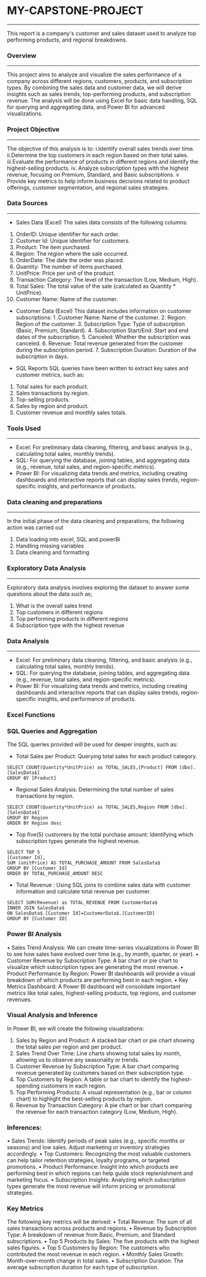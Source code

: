 # MY-CAPSTONE-PROJECT
-----
This report is a company's customer and sales dataset used to analyze top performing products, and regional breakdowns.

### Overview
-----
This project aims to analyze and visualize the sales performance of a company across different regions, customers, products, and subscription types. By combining the sales data and customer data, we will derive insights such as sales trends, top-performing products, and subscription revenue. The analysis will be done using Excel for basic data handling, SQL for querying and aggregating data, and Power BI for advanced visualizations.

### Project Objective
------
The objective of this analysis is to:
  i.Identify overall sales trends over time.
  ii.Determine the top customers in each region based on their total sales.
  iii.Evaluate the performance of products in different regions and identify   the highest-selling products.
  iv.	Analyze subscription types with the highest revenue, focusing on Premium, Standard, and Basic subscriptions.
  v	Provide key metrics to help inform business decisions related to product offerings, customer segmentation, and regional sales strategies.


  ### Data Sources
  -----
  - Sales Data (Excel)
 The sales data consists of the following columns:
  1.	OrderID: Unique identifier for each order.
  2.	Customer Id: Unique identifier for customers.
  3.  Product: The item purchased.
  4.	Region: The region where the sale occurred.
  5.	OrderDate: The date the order was placed.
  6.	Quantity: The number of items purchased.
  7.	UnitPrice: Price per unit of the product.
  8. Transaction Category: The level of the transaction (Low, Medium, High).
  9.	Total Sales: The total value of the sale (calculated as Quantity * 
     UnitPrice).
  10.	Customer Name: Name of the customer.
      
- Customer Data (Excel)
 This dataset includes information on customer subscriptions:
	  1 .Customer Name: Name of the customer.
    2. Region: Region of the customer.
    3. Subscription Type: Type of subscription (Basic, Premium, Standard).
    4. Subscription Start/End: Start and end dates of the subscription.
    5. Canceled: Whether the subscription was canceled.
    6. Revenue: Total revenue generated from the customer during the subscription 
       period.
    7. Subscription Duration: Duration of the subscription in days.
  
-  SQL Reports
SQL queries have been written to extract key sales and customer metrics, such as:
 1. Total sales for each product.
 2. Sales transactions by region.
 3.	Top-selling products.
 4.	Sales by region and product.
 5.	Customer revenue and monthly sales totals.


### Tools Used
-----
- 	Excel: For preliminary data cleaning, filtering, and basic analysis (e.g., calculating total sales, monthly trends).
- 	SQL: For querying the database, joining tables, and aggregating data (e.g., revenue, total sales, and region-specific metrics).
- 	Power BI: For visualizing data trends and metrics, including creating dashboards and interactive reports that can display sales trends, region-specific insights, and performance of 
     products.
  	

### Data cleaning and preparations
-----
 In the initial phase of the data cleaning and preparations, the following action was carried out
   1.	Data loading into excel, SQL and powerBi
   2.	Handling missing variables
   3.	Data cleaning and formatting


###	Exploratory Data Analysis
-----
 Exploratory data analysis involves exploring the dataset to answer some questions about the data such as;
  1. What is the overall sales trend
  2. Top customers in different regions
  3. Top performing products in different regions
  4. Subscription type with the highest revenue


 ### Data Analysis
 ----
 -	Excel: For preliminary data cleaning, filtering, and basic analysis (e.g., calculating total sales, monthly trends).
 - 	SQL: For querying the database, joining tables, and aggregating data (e.g., revenue, total sales, and region-specific metrics).
 - 	Power BI: For visualizing data trends and metrics, including creating dashboards and interactive reports that can display sales trends, region-specific insights, and performance of 
    products.

### Excel Functions



### SQL Queries and Aggregation
The SQL queries provided will be used for deeper insights, such as:
- 	Total Sales per Product: Querying total sales for each product category.
  
   ```
  SELECT COUNT(Quantity*UnitPrice) as TOTAL_SALES,[Product] FROM [dbo].[SalesData$]
GROUP BY [Product]
``` 
  
- 	Regional Sales Analysis: Determining the total number of sales transactions by region.

```
SELECT COUNT(Quantity*UnitPrice) as TOTAL_SALES,Region FROM [dbo].[SalesData$]
GROUP BY Region
ORDER BY Region desc
```
  
- 	Top five(5) customers by the total purchase amount: Identifying which subscription types generate the highest revenue.

```
SELECT TOP 5
[Customer Id],
SUM (unitPrice) AS TOTAL_PURCHASE_AMOUNT FROM SalesData$
GROUP BY [Customer Id]
ORDER BY TOTAL_PURCHASE_AMOUNT DESC
```

-  Total Revenue : Using SQL joins to combine sales data with customer information and calculate total revenue per customer.

```
SELECT SUM(Revenue) as TOTAL_REVENUE FROM CustomerData$
INNER JOIN SalesData$
ON SalesData$.[Customer Id]=CustomerData$.[CustomerID]
GROUP BY [Customer ID]
```

### Power BI Analysis
•	Sales Trend Analysis: We can create time-series visualizations in Power BI to see how sales have evolved over time (e.g., by month, quarter, or year).
•	Customer Revenue by Subscription Type: A bar chart or pie chart to visualize which subscription types are generating the most revenue.
•	Product Performance by Region: Power BI dashboards will provide a visual breakdown of which products are performing best in each region.
•	Key Metrics Dashboard: A Power BI dashboard will consolidate important metrics like total sales, highest-selling products, top regions, and customer revenues.






### Visual Analysis and Inference
In Power BI, we will create the following visualizations:
1.	Sales by Region and Product: A stacked bar chart or pie chart showing the total sales per region and per product.
2.	Sales Trend Over Time: Line charts showing total sales by month, allowing us to observe any seasonality or trends.
3.	Customer Revenue by Subscription Type: A bar chart comparing revenue generated by customers based on their subscription type.
4.	Top Customers by Region: A table or bar chart to identify the highest-spending customers in each region.
5.	Top Performing Products: A visual representation (e.g., bar or column chart) to highlight the best-selling products by region.
6.	Revenue by Transaction Category: A pie chart or bar chart comparing the revenue for each transaction category (Low, Medium, High).


### Inferences:
•	Sales Trends: Identify periods of peak sales (e.g., specific months or seasons) and low sales. Adjust marketing or inventory strategies accordingly.
•	Top Customers: Recognizing the most valuable customers can help tailor retention strategies, loyalty programs, or targeted promotions.
•	Product Performance: Insight into which products are performing best in which regions can help guide stock replenishment and marketing focus.
•	Subscription Insights: Analyzing which subscription types generate the most revenue will inform pricing or promotional strategies.


### Key Metrics
The following key metrics will be derived:
•	Total Revenue: The sum of all sales transactions across products and regions.
•	Revenue by Subscription Type: A breakdown of revenue from Basic, Premium, and Standard subscriptions.
•	Top 5 Products by Sales: The five products with the highest sales figures.
•	Top 5 Customers by Region: The customers who contributed the most revenue in each region.
•	Monthly Sales Growth: Month-over-month change in total sales.
•	Subscription Duration: The average subscription duration for each type of subscription.








